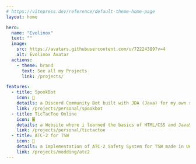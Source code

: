 ```yaml
---
# https://vitepress.dev/reference/default-theme-home-page
layout: home

hero:
  name: "Evolinox"
  text: ""
  image:
    src: https://avatars.githubusercontent.com/u/72224389?v=4
    alt: Evolinox Avatar
  actions:
    - theme: brand
      text: See all my Projects
      link: /projects/

features:
  - title: SpookBot
    icon: 🤖
    details: a Discord Community Bot built with JDA (Java) for my own small Server.
    link: /projects/personal/spookbot
  - title: TicTacToe Online
    icon: 🖥️
    details: a Website where i learned the basics of HTML/CSS and JavaScript.
    link: /projects/personal/tictactoe
  - title: ATC-2 for TSW
    icon: 🚦
    details: a implementation of ATC-2 Safety System for TSW made in Unreal Engine.
    link: /projects/modding/atc2
---
```



